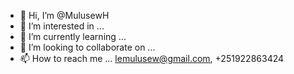 - 👋 Hi, I’m @MulusewH
- 👀 I’m interested in ...
- 🌱 I’m currently learning ...
- 💞️ I’m looking to collaborate on ...
- 📫 How to reach me ... lemulusew@gmail.com, +251922863424

<!---
MulusewH/MulusewH is a ✨ special ✨ repository because its `README.md` (this file) appears on your GitHub profile.
You can click the Preview link to take a look at your changes.
--->
